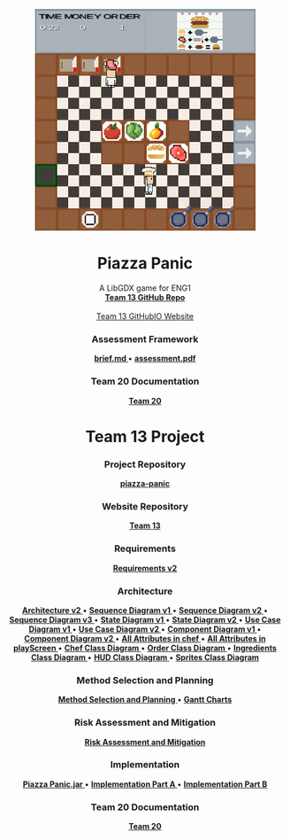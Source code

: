 <div align="center">
  <a href="https://github.com/team13eng1/piazza-panic/">
    <img src="./images/gameScreenshotTeam13.png" alt="Logo" width="399" height="400">
  </a>

  <h1 align="center">Piazza Panic</h1>

  <p align="center">
    A LibGDX game for ENG1
    <br />
    <a href="https://github.com/team13eng1/piazza-panic"><strong>Team 13 GitHub Repo</strong></a>
    <br />
    <br />
    <a href="TEAM13README">Team 13 GitHubIO Website</a>
  </p>
</div>


<h3 align="center">Assessment Framework</h3>
<p align="center">
  <a href="./files/team13/documentsDocuments/brief.md"><strong> brief.md </strong></a>
  •
  <a href="./files/team13/documentsDocuments/eng1-team-assessment-1.pdf"><strong> assessment.pdf </strong></a>
</p>

<h3 align="center">Team 20 Documentation</h3>
<p align="center">
  <a href="README"><strong>Team 20</strong></a>
</p>

<h1 align="center">Team 13 Project</h1>
<h3 align="center">Project Repository</h3>
<p align="center">
  <a href="https://github.com/team13eng1/piazza-panic"><strong>piazza-panic</strong></a>
<p>

<h3 align="center">Website Repository</h3>
<p align="center">
  <a href="TEAM13README"><strong>Team 13</strong></a>
</p>
<h3 align="center">Requirements</h3>
<p align="center">
  <a href="./files/team13/documents/Requirements v2.pdf"><strong>Requirements v2</strong></a>
</p>
<h3 align="center">Architecture</h3>
<p align="center">
  <a href="./files/team13/documents/Architecture V2.pdf"><strong> Architecture v2 </strong></a>
  •
  <a href="./files/team13/documents/Sequence Diagram v1.pdf"><strong> Sequence Diagram v1 </strong></a>
  •
  <a href="./files/team13/documents/Sequence Diagram v2.pdf"><strong> Sequence Diagram v2 </strong></a>
  •
  <a href="./files/team13/documents/Sequence Diagram v3.pdf"><strong> Sequence Diagram v3 </strong></a>
  •
  <a href="./files/team13/documents/State Diagram v1.pdf"><strong> State Diagram v1 </strong></a>
  •
  <a href="./files/team13/documents/State Diagram v2.pdf"><strong> State Diagram v2 </strong></a>
  •
  <a href="./files/team13/documents/Use Case Diagram v1.pdf"><strong> Use Case Diagram v1 </strong></a>
  •
  <a href="./files/team13/documents/Use Case Diagram v2.pdf"><strong> Use Case Diagram v2 </strong></a>
  •
  <a href="./files/team13/documents/Component Diagram v1.pdf"><strong> Component Diagram v1 </strong></a>
  •
  <a href="./files/team13/documents/Component Diagram v2.pdf"><strong> Component Diagram v2 </strong></a>
  •
  <a href="./files/team13/documents/All attributes in chef.pdf"><strong> All Attributes in chef </strong></a>
  •
  <a href="./files/team13/documents/All attributes in playScreen.pdf"><strong> All Attributes in playScreen </strong></a>
  •
  <a href="./files/team13/documents/Chef Class Diagram.pdf"><strong> Chef Class Diagram </strong></a>
  •
  <a href="./files/team13/documents/Order Class Diagram.pdf"><strong> Order Class Diagram </strong></a>
  •
  <a href="./files/team13/documents/Ingredients Class Diagram.pdf"><strong> Ingredients Class Diagram </strong></a>
  •
  <a href="./files/team13/documents/HUD Class Diagram.pdf"><strong> HUD Class Diagram </strong></a>
  •
  <a href="./files/team13/documents/Sprites Class Diagram.pdf"><strong> Sprites Class Diagram </strong></a>
</p>
<h3 align="center">Method Selection and Planning</h3>
<p align="center">
  <a href="./files/team13/documents/Method Selection and Planning.pdf"><strong> Method Selection and Planning </strong></a>
  •
  <a href="GANTT"><strong> Gantt Charts </strong></a>
</p>
<h3 align="center">Risk Assessment and Mitigation</h3>
<p align="center">
  <a href="./files/team13/documents/Risk Assessment and Mitigation v2.pdf"><strong>Risk Assessment and Mitigation</strong></a>
</p>
<h3 align="center">Implementation</h3>
<p align="center">
  <a href="./files/team13/documents/Piazza Panic.jar" download><strong> Piazza Panic.jar </strong></a>
  •
  <a href="./files/team13/documents/piazza-panic-main (1).zip" download><strong> Implementation Part A </strong></a>
  •
  <a href="./files/team13/documents/Implementation Part B.pdf"><strong> Implementation Part B </strong></a>
</p>

<h3 align="center">Team 20 Documentation</h3>
<p align="center">
  <a href="README"><strong>Team 20</strong></a>
</p>